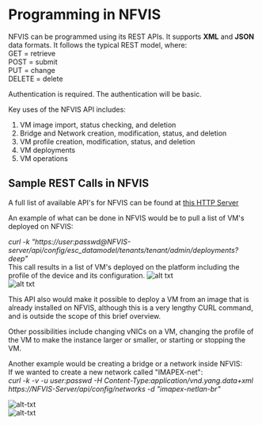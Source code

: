 # Programming in NFVIS

NFVIS can be programmed using its REST APIs.  It supports **XML** and **JSON** data formats.  It follows the typical REST model, where:  
  GET = retrieve  
  POST = submit  
  PUT = change  
  DELETE = delete  

Authentication is required.  The authentication will be basic.

Key uses of the NFVIS API includes:   
   1. VM image import, status checking, and deletion   
   2. Bridge and Network creation, modification, status, and deletion  
   3. VM profile creation, modification, status, and deletion     
   4. VM deployments  
   5. VM operations     

## Sample REST Calls in NFVIS

A full list of available API's for NFVIS can be found at [this HTTP Server](http://10.91.13.171/Files/nfvis-user-guide_May-6-early-draft.pdf)

An example of what can be done in NFVIS would be to pull a list of VM's deployed on NFVIS:

*curl -k "https://user:passwd@NFVIS-server/api/config/esc_datamodel/tenants/tenant/admin/deployments?deep"*  
This call results in a list of VM's deployed on the platform including the profile of the device and its configuration.
![alt txt](http://10.91.13.171/Files/NFVIS-REST-VM-Status-1.PNG)  
![alt txt](http://10.91.13.171/Files/NFVIS-REST-VM-Status-2.PNG)  

This API also would make it possible to deploy a VM from an image that is already installed on NFVIS, although this is a very lengthy CURL command, and is outside the scope of this brief overview.
  
Other possibilities include changing vNICs on a VM, changing the profile of the VM to make the instance larger or smaller, or starting or stopping the VM.  

Another example would be creating a bridge or a network inside NFVIS:  
If we wanted to create a new network called "IMAPEX-net":  
*curl -k -v -u user:passwd -H Content-Type:application/vnd.yang.data+xml https://NFVIS-Server/api/config/networks -d "<network><name>imapex-net</name><bridge>lan-br</bridge></network>"*  
  
![alt-txt](http://10.91.13.171/Files/NFVIS-REST-CreateNetwork-1.PNG)  
![alt-txt](http://10.91.13.171/Files/NFVIS-REST-CreateNetwork-2.PNG)  

  
